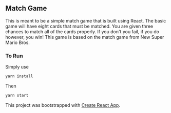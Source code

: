 

## Match Game

This is meant to be a simple match game that is built using React. The basic game will have eight cards that must be matched. You are given three chances to match all of the cards properly. If you don't you fail, if you do however, you win! This game is based on the match game from New Super Mario Bros. 

### To Run

Simply use

```bash
yarn install 
```
 Then
 
 ```bash
 yarn start
 ```

This project was bootstrapped with [Create React App](https://github.com/facebook/create-react-app).
